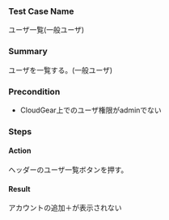 ### Test Case Name
ユーザ一覧(一般ユーザ)

### Summary
ユーザを一覧する。(一般ユーザ)

### Precondition
* CloudGear上でのユーザ権限がadminでない

### Steps

#### Action
ヘッダーのユーザ一覧ボタンを押す。
#### Result
アカウントの追加＋が表示されない
